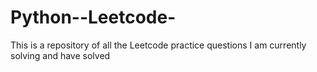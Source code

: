 # Python--Leetcode-
This is a repository of all the Leetcode practice questions I am currently solving and have solved
